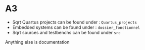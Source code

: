 # A3

- Sqrt Quartus projects can be found under : `Quartus_projects`
- Embedded systems can be found under : `dossier_fonctionnel`
- Sqrt sources and testbenchs can be found under `src`

Anything else is documentation